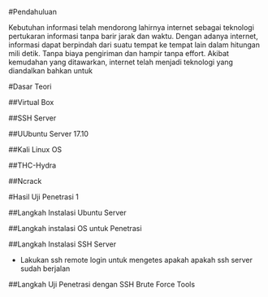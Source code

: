 #Pendahuluan

Kebutuhan informasi telah mendorong lahirnya internet sebagai teknologi pertukaran informasi tanpa barir jarak dan waktu.
Dengan adanya internet, informasi dapat berpindah dari suatu tempat ke tempat lain dalam hitungan mili detik. Tanpa biaya pengiriman dan hampir tanpa effort. Akibat kemudahan yang ditawarkan, internet telah menjadi teknologi yang diandalkan bahkan untuk 

#Dasar Teori

##Virtual Box



##SSH Server



##UUbuntu Server 17.10 



##Kali Linux OS



##THC-Hydra



##Ncrack



#Hasil Uji Penetrasi 1



##Langkah Instalasi Ubuntu Server



##Langkah instalasi OS untuk Penetrasi


##Langkah Instalasi SSH Server

- Lakukan ssh remote login untuk mengetes apakah apakah ssh server sudah berjalan


##Langkah Uji Penetrasi dengan SSH Brute Force Tools
